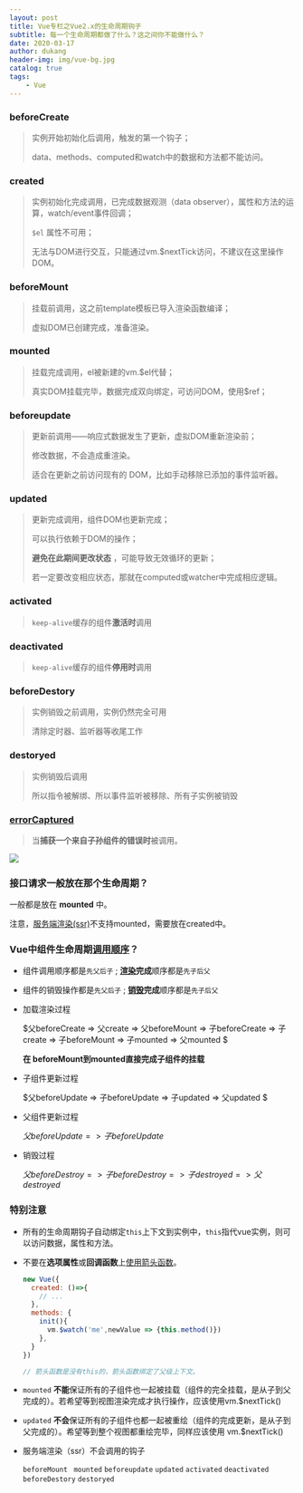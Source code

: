 ```yaml
---
layout: post
title: Vue专栏之Vue2.x的生命周期钩子
subtitle: 每一个生命周期都做了什么？这之间你不能做什么？
date: 2020-03-17
author: dukang
header-img: img/vue-bg.jpg
catalog: true
tags: 
    - Vue
---
```


### beforeCreate

> 实例开始初始化后调用，触发的第一个钩子；
>
> data、methods、computed和watch中的数据和方法都不能访问。

### created

> 实例初始化完成调用，已完成数据观测（data observer），属性和方法的运算，watch/event事件回调；
>
> `$el` 属性不可用；
>
> 无法与DOM进行交互，只能通过vm.$nextTick访问，不建议在这里操作DOM。

### beforeMount

> 挂载前调用，这之前template模板已导入渲染函数编译；
>
> 虚拟DOM已创建完成，准备渲染。

### mounted

> 挂载完成调用，el被新建的vm.$el代替；
>
> 真实DOM挂载完毕，数据完成双向绑定，可访问DOM，使用$ref；

### beforeupdate

> 更新前调用——响应式数据发生了更新，虚拟DOM重新渲染前；
>
> 修改数据，不会造成重渲染。
>
> 适合在更新之前访问现有的 DOM，比如手动移除已添加的事件监听器。

### updated

> 更新完成调用，组件DOM也更新完成；
>
> 可以执行依赖于DOM的操作；
>
> **避免在此期间更改状态** ，可能导致无效循环的更新；
>
> 若一定要改变相应状态，那就在computed或watcher中完成相应逻辑。

### activated

> `keep-alive`缓存的组件**激活时**调用

### deactivated

> `keep-alive`缓存的组件**停用时**调用

### beforeDestory

> 实例销毁之前调用，实例仍然完全可用
>
> 清除定时器、监听器等收尾工作

### destoryed

> 实例销毁后调用
>
> 所以指令被解绑、所以事件监听被移除、所有子实例被销毁

### [errorCaptured](https://cn.vuejs.org/v2/api/#errorCaptured)

> 当**捕获一个来自子孙组件的错误时**被调用。

![](http://dukangblog.top/img/lifecycle.png)

### 接口请求一般放在那个生命周期？

一般都是放在 **mounted** 中。

注意，[服务端渲染(ssr)](https://vuejs.bootcss.com/guide/ssr.html)不支持mounted，需要放在created中。

### Vue中组件生命周期<u>调用顺序</u>？

- 组件调用顺序都是`先父后子` ;	 **<u>渲染</u>完成**顺序都是`先子后父`
- 组件的销毁操作都是`先父后子` ;     **<u>销毁</u>完成**顺序都是`先子后父`


- 加载渲染过程

  $父beforeCreate => 父create => 父beforeMount => 子beforeCreate => 子create => 子beforeMount => 子mounted => 父mounted $

  **在 beforeMount到mounted直接完成子组件的挂载**

- 子组件更新过程

  $父beforeUpdate => 子beforeUpdate  => 子updated  => 父updated $

- 父组件更新过程

  $父beforeUpdate => 子beforeUpdate$

- 销毁过程

  $父beforeDestroy => 子beforeDestroy => 子destroyed => 父destroyed$

### 特别注意 

- 所有的生命周期钩子自动绑定`this`上下文到实例中，`this`指代vue实例，则可以访问数据，属性和方法。

- 不要在**选项属性**或**回调函数**上<u>使用箭头函数</u>。

  ```javascript
  new Vue({
    created: ()=>{ 
      // ...
    },
    methods: {
      init(){
        vm.$watch('me',newValue => {this.method()})
      },
    }
  })

  // 箭头函数是没有this的，箭头函数绑定了父级上下文。
  ```

- `mounted` **不能**保证所有的子组件也一起被挂载（组件的完全挂载，是从子到父完成的）。若希望等到视图渲染完成才执行操作，应该使用vm.$nextTick()

- `updated`  **不会**保证所有的子组件也都一起被重绘（组件的完成更新，是从子到父完成的）。希望等到整个视图都重绘完毕，同样应该使用 vm.$nextTick()

- 服务端渲染（ssr）不会调用的钩子

  `beforeMount ` `mounted` `beforeupdate` `updated` `activated` `deactivated` `beforeDestory` `destoryed`
